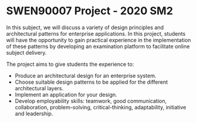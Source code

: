 # SWEN90007 Project - 2020 SM2

In this subject, we will discuss a variety of design principles and architectural patterns for enterprise applications. In this project, students will have the opportunity to gain practical experience in the implementation of these patterns by developing an examination platform to facilitate online subject delivery. 

The project aims to give students the experience to:
* Produce an architectural design for an enterprise system.
* Choose suitable design patterns to be applied for the different architectural layers.
* Implement an application for your design. 
* Develop employability skills: teamwork, good communication, collaboration, problem-solving, critical-thinking, adaptability, initiative and leadership.
